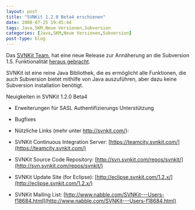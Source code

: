 ```yaml
---
layout: post
title: "SVNKit 1.2.0 Beta4 erschienen"
date: 2008-07-25 19:45:44
tags: Java,SKM,Neue Versionen,Subversion
categories: [Java,SKM,Neue Versionen,Subversion]
post-type: blog
---
```

Das [SVNKit Team](http://www.svnkit.com "SVNKit Team"), hat eine neue Release zur Annäherung an die Subversion 1.5. Funktionalität 
[heraus gebracht](http://www.nabble.com/-ANN--SVNKit-1.2.0-beta4-is-available.-td18655426.html "heraus gebracht").

SVNKit ist eine reine Java Bibliothek, die es ermöglicht alle Funktionen, die auch Subversion bietet mithilfe von Java auszuführen, aber dazu keine Subversion installation benötigt.

Neuigkeiten in SVNKit 1.2.0 Beta4

+ Erweiterungen für SASL Authentifizierungs Unterstützung
+ Bugfixes

+ Nützliche Links (mehr unter http://svnkit.com/):
 + SVNKit Continuous Integration Server: [https://teamcity.svnkit.com/](https://teamcity.svnkit.com/)
 + SVNKit Source Code Repository: [http://svn.svnkit.com/repos/svnkit/](http://svn.svnkit.com/repos/svnkit/)
 + SVNKit Update Site (for Eclipse): [http://eclipse.svnkit.com/1.2.x/](http://eclipse.svnkit.com/1.2.x/)
 + SVNKit Mailing List: [http://www.nabble.com/SVNKit---Users-f18684.html](http://www.nabble.com/SVNKit---Users-f18684.html)
